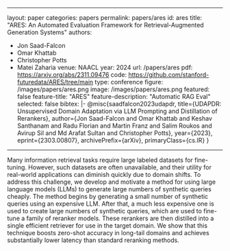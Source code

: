 
---
layout: paper
categories: papers
permalink: papers/ares
id: ares
title: "ARES: An Automated Evaluation Framework for Retrieval-Augmented Generation Systems"
authors: 
  - Jon Saad-Falcon
  - Omar Khattab
  - Christopher Potts
  - Matei Zaharia
venue: NAACL
year: 2024
url: /papers/ares
pdf: https://arxiv.org/abs/2311.09476
code: https://github.com/stanford-futuredata/ARES/tree/main
type: conference
figure: /images/papers/ares.png
image: /images/papers/ares.png
featured: false
feature-title: "ARES"
feature-description: "Automatic RAG Eval"
selected: false
bibtex: |-
  @misc{saadfalcon2023udapdr,
      title={UDAPDR: Unsupervised Domain Adaptation via LLM Prompting and Distillation of Rerankers}, 
      author={Jon Saad-Falcon and Omar Khattab and Keshav Santhanam and Radu Florian and Martin Franz and Salim Roukos and Avirup Sil and Md Arafat Sultan and Christopher Potts},
      year={2023},
      eprint={2303.00807},
      archivePrefix={arXiv},
      primaryClass={cs.IR}
  }
  
---

Many information retrieval tasks require large labeled datasets for fine-tuning. 
However, such datasets are often unavailable, and their utility for real-world 
applications can diminish quickly due to domain shifts. To address this challenge, 
we develop and motivate a method for using large language models (LLMs) to generate 
large numbers of synthetic queries cheaply. The method begins by generating a small 
number of synthetic queries using an expensive LLM. After that, a much less expensive 
one is used to create large numbers of synthetic queries, which are used to fine-tune 
a family of reranker models. These rerankers are then distilled into a single efficient 
retriever for use in the target domain. We show that this technique boosts zero-shot 
accuracy in long-tail domains and achieves substantially lower latency than standard reranking methods.
